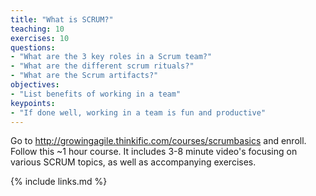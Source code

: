 ```yaml
---
title: "What is SCRUM?"
teaching: 10
exercises: 10
questions:
- "What are the 3 key roles in a Scrum team?"
- "What are the different scrum rituals?"
- "What are the Scrum artifacts?"
objectives:
- "List benefits of working in a team"
keypoints:
- "If done well, working in a team is fun and productive"
---
```

Go to http://growingagile.thinkific.com/courses/scrumbasics and enroll.
Follow this ~1 hour course. It includes 3-8 minute video's focusing on 
various SCRUM topics, as well as accompanying exercises.

{% include links.md %}

